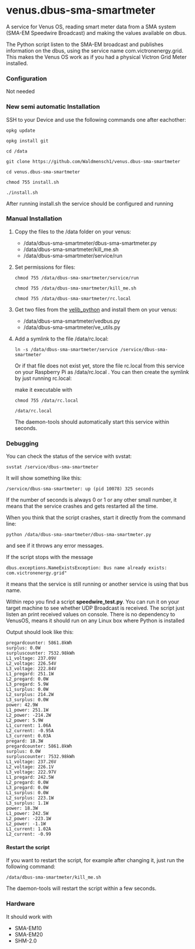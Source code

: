 # venus.dbus-sma-smartmeter
A service for Venus OS, reading smart meter data from a SMA system (SMA-EM Speedwire Broadcast) and making the values available on dbus.

The Python script listen to the SMA-EM broadcast and publishes information on the dbus, using the service name com.victronenergy.grid. This makes the Venus OS work as if you had a physical Victron Grid Meter installed.

### Configuration

Not needed

### New semi automatic Installation

SSH to your Device and use the following commands one after eachother:

   `opkg update`

   `opkg install git`

   `cd /data`

   `git clone https://github.com/Waldmensch1/venus.dbus-sma-smartmeter`

   `cd venus.dbus-sma-smartmeter`

   `chmod 755 install.sh`
   
   `./install.sh`

After running install.sh the service should be configured and running

### Manual Installation

1. Copy the files to the /data folder on your venus:

   - /data/dbus-sma-smartmeter/dbus-sma-smartmeter.py
   - /data/dbus-sma-smartmeter/kill_me.sh
   - /data/dbus-sma-smartmeter/service/run

2. Set permissions for files:

   `chmod 755 /data/dbus-sma-smartmeter/service/run`

   `chmod 755 /data/dbus-sma-smartmeter/kill_me.sh`

   `chmod 755 /data/dbus-sma-smartmeter/rc.local`

3. Get two files from the [velib_python](https://github.com/victronenergy/velib_python) and install them on your venus:

   - /data/dbus-sma-smartmeter/vedbus.py
   - /data/dbus-sma-smartmeter/ve_utils.py

4. Add a symlink to the file /data/rc.local:

   `ln -s /data/dbus-sma-smartmeter/service /service/dbus-sma-smartmeter`

   Or if that file does not exist yet, store the file rc.local from this service on your Raspberry Pi as /data/rc.local .
   You can then create the symlink by just running rc.local:

   make it executable with

   `chmod 755 /data/rc.local`
  
   `/data/rc.local`

   The daemon-tools should automatically start this service within seconds.

### Debugging

You can check the status of the service with svstat:

`svstat /service/dbus-sma-smartmeter`

It will show something like this:

`/service/dbus-sma-smartmeter: up (pid 10078) 325 seconds`

If the number of seconds is always 0 or 1 or any other small number, it means that the service crashes and gets restarted all the time.

When you think that the script crashes, start it directly from the command line:

`python /data/dbus-sma-smartmeter/dbus-sma-smartmeter.py`

and see if it throws any error messages.

If the script stops with the message

`dbus.exceptions.NameExistsException: Bus name already exists: com.victronenergy.grid"`

it means that the service is still running or another service is using that bus name.

Within repo you find a script **speedwire_test.py**. You can run it on your target machine to see whether UDP Broadcast is received. The script just listen an print received values on console. There is no dependency to VenusOS, means it should run on any Linux box where Python is installed

Output should look like this:
```pregard: 42.9W
pregardcounter: 5861.8kWh
surplus: 0.0W
surpluscounter: 7532.98kWh
L1_voltage: 237.09V
L2_voltage: 226.54V
L3_voltage: 222.84V
L1_pregard: 251.1W
L2_pregard: 0.0W
L3_pregard: 5.9W
L1_surplus: 0.0W
L2_surplus: 214.2W
L3_surplus: 0.0W
power: 42.9W
L1_power: 251.1W
L2_power: -214.2W
L2_power: 5.9W
L1_current: 1.06A
L2_current: -0.95A
L3_current: 0.03A
pregard: 18.3W
pregardcounter: 5861.8kWh
surplus: 0.0W
surpluscounter: 7532.98kWh
L1_voltage: 237.26V
L2_voltage: 226.1V
L3_voltage: 222.97V
L1_pregard: 242.5W
L2_pregard: 0.0W
L3_pregard: 0.0W
L1_surplus: 0.0W
L2_surplus: 223.1W
L3_surplus: 1.1W
power: 18.3W
L1_power: 242.5W
L2_power: -223.1W
L2_power: -1.1W
L1_current: 1.02A
L2_current: -0.99
```

#### Restart the script

If you want to restart the script, for example after changing it, just run the following command:

`/data/dbus-sma-smartmeter/kill_me.sh`

The daemon-tools will restart the script within a few seconds.

### Hardware

It should work with
- SMA-EM10
- SMA-EM20
- SHM-2.0
